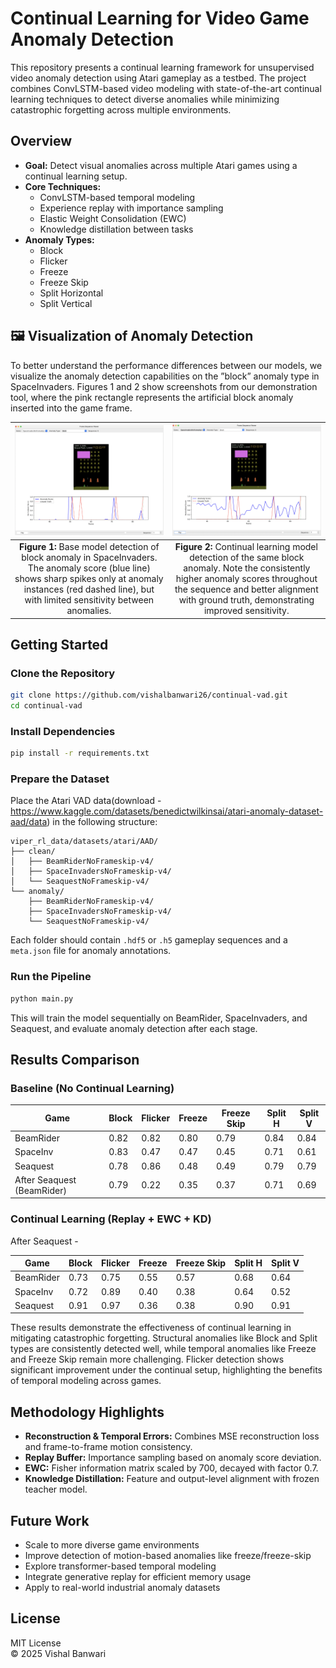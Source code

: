 # Continual Learning for Video Game Anomaly Detection

This repository presents a continual learning framework for unsupervised video anomaly detection using Atari gameplay as a testbed. The project combines ConvLSTM-based video modeling with state-of-the-art continual learning techniques to detect diverse anomalies while minimizing catastrophic forgetting across multiple environments.

## Overview

- **Goal:** Detect visual anomalies across multiple Atari games using a continual learning setup.
- **Core Techniques:**
  - ConvLSTM-based temporal modeling
  - Experience replay with importance sampling
  - Elastic Weight Consolidation (EWC)
  - Knowledge distillation between tasks
- **Anomaly Types:**
  - Block
  - Flicker
  - Freeze
  - Freeze Skip
  - Split Horizontal
  - Split Vertical


## 🖼️ Visualization of Anomaly Detection

To better understand the performance differences between our models, we visualize the anomaly detection capabilities on the ”block” anomaly type in SpaceInvaders. Figures 1 and 2 show screenshots from our demonstration tool, where the pink rectangle represents the artificial block anomaly inserted into the game frame.

| ![Figure 1](assets/base_model_screenshot.png) | ![Figure 2](assets/continual_model_screenshot.png) |
|:--:|:--:|
| **Figure 1:** Base model detection of block anomaly in SpaceInvaders. The anomaly score (blue line) shows sharp spikes only at anomaly instances (red dashed line), but with limited sensitivity between anomalies. | **Figure 2:** Continual learning model detection of the same block anomaly. Note the consistently higher anomaly scores throughout the sequence and better alignment with ground truth, demonstrating improved sensitivity. |



## Getting Started

### Clone the Repository

```bash
git clone https://github.com/vishalbanwari26/continual-vad.git
cd continual-vad
```

### Install Dependencies

```bash
pip install -r requirements.txt
```

### Prepare the Dataset

Place the Atari VAD data(download - https://www.kaggle.com/datasets/benedictwilkinsai/atari-anomaly-dataset-aad/data) in the following structure:

```
viper_rl_data/datasets/atari/AAD/
├── clean/
│   ├── BeamRiderNoFrameskip-v4/
│   ├── SpaceInvadersNoFrameskip-v4/
│   └── SeaquestNoFrameskip-v4/
└── anomaly/
    ├── BeamRiderNoFrameskip-v4/
    ├── SpaceInvadersNoFrameskip-v4/
    └── SeaquestNoFrameskip-v4/
```

Each folder should contain `.hdf5` or `.h5` gameplay sequences and a `meta.json` file for anomaly annotations.

### Run the Pipeline

```bash
python main.py
```

This will train the model sequentially on BeamRider, SpaceInvaders, and Seaquest, and evaluate anomaly detection after each stage.

## Results Comparison

### Baseline (No Continual Learning)

| Game       | Block | Flicker | Freeze | Freeze Skip | Split H | Split V |
|------------|-------|---------|--------|--------------|---------|---------|
| BeamRider  | 0.82  | 0.82    | 0.80   | 0.79         | 0.84    | 0.84    |
| SpaceInv   | 0.83  | 0.47    | 0.47   | 0.45         | 0.71    | 0.61    |
| Seaquest   | 0.78  | 0.86    | 0.48   | 0.49         | 0.79    | 0.79    |
| After Seaquest (BeamRider) | 0.79 | 0.22 | 0.35 | 0.37 | 0.71 | 0.69 |

### Continual Learning (Replay + EWC + KD)

After Seaquest - 

| Game       | Block | Flicker | Freeze | Freeze Skip | Split H | Split V |
|------------|-------|---------|--------|--------------|---------|---------|
| BeamRider  | 0.73  | 0.75    | 0.55   | 0.57         | 0.68    | 0.64    |
| SpaceInv   | 0.72  | 0.89    | 0.40   | 0.38         | 0.64    | 0.52    |
| Seaquest   | 0.91  | 0.97    | 0.36   | 0.38         | 0.90    | 0.91    |

These results demonstrate the effectiveness of continual learning in mitigating catastrophic forgetting. Structural anomalies like Block and Split types are consistently detected well, while temporal anomalies like Freeze and Freeze Skip remain more challenging. Flicker detection shows significant improvement under the continual setup, highlighting the benefits of temporal modeling across games.


## Methodology Highlights

- **Reconstruction & Temporal Errors:** Combines MSE reconstruction loss and frame-to-frame motion consistency.
- **Replay Buffer:** Importance sampling based on anomaly score deviation.
- **EWC:** Fisher information matrix scaled by 700, decayed with factor 0.7.
- **Knowledge Distillation:** Feature and output-level alignment with frozen teacher model.

## Future Work

- Scale to more diverse game environments
- Improve detection of motion-based anomalies like freeze/freeze-skip
- Explore transformer-based temporal modeling
- Integrate generative replay for efficient memory usage
- Apply to real-world industrial anomaly datasets

## License

MIT License  
© 2025 Vishal Banwari
